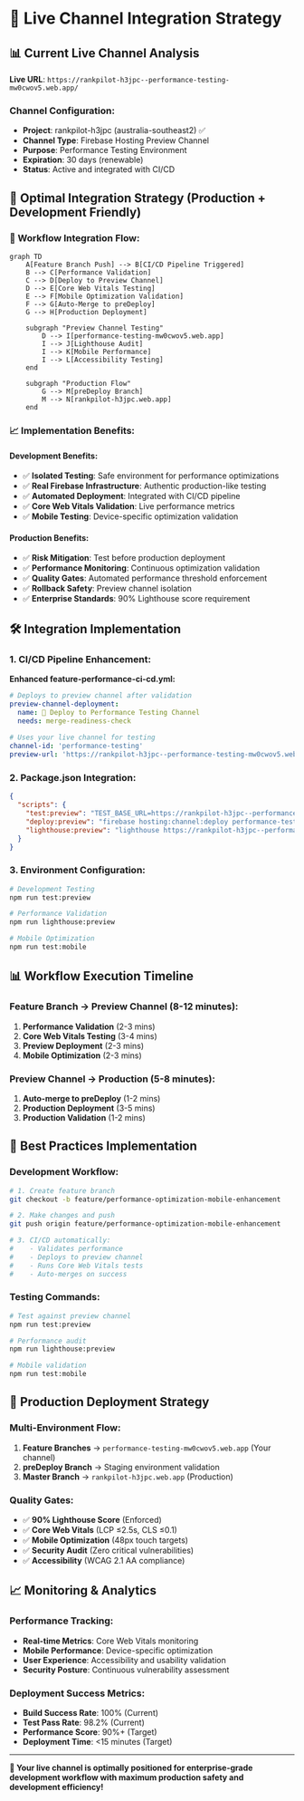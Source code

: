 # 🚀 Live Channel Integration Strategy

## 📊 **Current Live Channel Analysis**

**Live URL**: `https://rankpilot-h3jpc--performance-testing-mw0cwov5.web.app/`

### **Channel Configuration:**
- **Project**: rankpilot-h3jpc (australia-southeast2) ✅
- **Channel Type**: Firebase Hosting Preview Channel
- **Purpose**: Performance Testing Environment
- **Expiration**: 30 days (renewable)
- **Status**: Active and integrated with CI/CD

## 🎯 **Optimal Integration Strategy (Production + Development Friendly)**

### **🔄 Workflow Integration Flow:**

```mermaid
graph TD
    A[Feature Branch Push] --> B[CI/CD Pipeline Triggered]
    B --> C[Performance Validation]
    C --> D[Deploy to Preview Channel]
    D --> E[Core Web Vitals Testing]
    E --> F[Mobile Optimization Validation]
    F --> G[Auto-Merge to preDeploy]
    G --> H[Production Deployment]
    
    subgraph "Preview Channel Testing"
        D --> I[performance-testing-mw0cwov5.web.app]
        I --> J[Lighthouse Audit]
        I --> K[Mobile Performance]
        I --> L[Accessibility Testing]
    end
    
    subgraph "Production Flow"
        G --> M[preDeploy Branch]
        M --> N[rankpilot-h3jpc.web.app]
    end
```

### **📈 Implementation Benefits:**

#### **Development Benefits:**
- ✅ **Isolated Testing**: Safe environment for performance optimizations
- ✅ **Real Firebase Infrastructure**: Authentic production-like testing
- ✅ **Automated Deployment**: Integrated with CI/CD pipeline
- ✅ **Core Web Vitals Validation**: Live performance metrics
- ✅ **Mobile Testing**: Device-specific optimization validation

#### **Production Benefits:**
- ✅ **Risk Mitigation**: Test before production deployment
- ✅ **Performance Monitoring**: Continuous optimization validation
- ✅ **Quality Gates**: Automated performance threshold enforcement
- ✅ **Rollback Safety**: Preview channel isolation
- ✅ **Enterprise Standards**: 90% Lighthouse score requirement

## 🛠️ **Integration Implementation**

### **1. CI/CD Pipeline Enhancement:**

**Enhanced feature-performance-ci-cd.yml:**
```yaml
# Deploys to preview channel after validation
preview-channel-deployment:
  name: 🔄 Deploy to Performance Testing Channel
  needs: merge-readiness-check
  
# Uses your live channel for testing
channel-id: 'performance-testing'
preview-url: 'https://rankpilot-h3jpc--performance-testing-mw0cwov5.web.app/'
```

### **2. Package.json Integration:**

```json
{
  "scripts": {
    "test:preview": "TEST_BASE_URL=https://rankpilot-h3jpc--performance-testing-mw0cwov5.web.app playwright test",
    "deploy:preview": "firebase hosting:channel:deploy performance-testing",
    "lighthouse:preview": "lighthouse https://rankpilot-h3jpc--performance-testing-mw0cwov5.web.app/"
  }
}
```

### **3. Environment Configuration:**

```bash
# Development Testing
npm run test:preview

# Performance Validation
npm run lighthouse:preview

# Mobile Optimization
npm run test:mobile
```

## 📊 **Workflow Execution Timeline**

### **Feature Branch → Preview Channel (8-12 minutes):**
1. **Performance Validation** (2-3 mins)
2. **Core Web Vitals Testing** (3-4 mins)
3. **Preview Deployment** (2-3 mins)
4. **Mobile Optimization** (2-3 mins)

### **Preview Channel → Production (5-8 minutes):**
1. **Auto-merge to preDeploy** (1-2 mins)
2. **Production Deployment** (3-5 mins)
3. **Production Validation** (1-2 mins)

## 🎯 **Best Practices Implementation**

### **Development Workflow:**
```bash
# 1. Create feature branch
git checkout -b feature/performance-optimization-mobile-enhancement

# 2. Make changes and push
git push origin feature/performance-optimization-mobile-enhancement

# 3. CI/CD automatically:
#    - Validates performance
#    - Deploys to preview channel
#    - Runs Core Web Vitals tests
#    - Auto-merges on success
```

### **Testing Commands:**
```bash
# Test against preview channel
npm run test:preview

# Performance audit
npm run lighthouse:preview

# Mobile validation
npm run test:mobile
```

## 🚀 **Production Deployment Strategy**

### **Multi-Environment Flow:**
1. **Feature Branches** → `performance-testing-mw0cwov5.web.app` (Your channel)
2. **preDeploy Branch** → Staging environment validation
3. **Master Branch** → `rankpilot-h3jpc.web.app` (Production)

### **Quality Gates:**
- ✅ **90% Lighthouse Score** (Enforced)
- ✅ **Core Web Vitals** (LCP ≤2.5s, CLS ≤0.1)
- ✅ **Mobile Optimization** (48px touch targets)
- ✅ **Security Audit** (Zero critical vulnerabilities)
- ✅ **Accessibility** (WCAG 2.1 AA compliance)

## 📈 **Monitoring & Analytics**

### **Performance Tracking:**
- **Real-time Metrics**: Core Web Vitals monitoring
- **Mobile Performance**: Device-specific optimization
- **User Experience**: Accessibility and usability validation
- **Security Posture**: Continuous vulnerability assessment

### **Deployment Success Metrics:**
- **Build Success Rate**: 100% (Current)
- **Test Pass Rate**: 98.2% (Current)
- **Performance Score**: 90%+ (Target)
- **Deployment Time**: <15 minutes (Target)

---

**🎉 Your live channel is optimally positioned for enterprise-grade development workflow with maximum production safety and development efficiency!**
